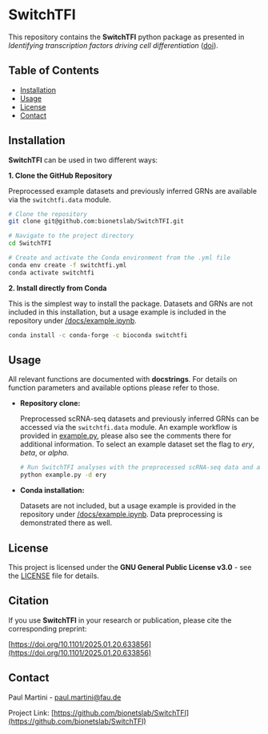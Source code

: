 # SwitchTFI
This repository contains the **SwitchTFI** python package as presented in *Identifying transcription factors driving cell differentiation* ([doi](https://doi.org/10.1101/2025.01.20.633856)).

## Table of Contents
- [Installation](#installation)
- [Usage](#usage)
- [License](#license)
- [Contact](#contact)

## Installation

**SwitchTFI** can be used in two different ways:

**1. Clone the GitHub Repository**

Preprocessed example datasets and previously inferred GRNs are available via the ``switchtfi.data`` module.
```bash
# Clone the repository
git clone git@github.com:bionetslab/SwitchTFI.git

# Navigate to the project directory
cd SwitchTFI

# Create and activate the Conda environment from the .yml file
conda env create -f switchtfi.yml
conda activate switchtfi
```

**2. Install directly from Conda**

This is the simplest way to install the package. Datasets and GRNs are not included in this installation, but a usage example is included in the repository under [/docs/example.ipynb](/docs/example.ipynb).

```bash
conda install -c conda-forge -c bioconda switchtfi
```


## Usage
All relevant functions are documented with **docstrings**. For details on function parameters and available options please refer to those.

- **Repository clone:**
  
  Preprocessed scRNA-seq datasets and previously inferred GRNs can be accessed via the ``switchtfi.data`` module. An example workflow is provided in [example.py](example.py), please also see the comments there for additional information. To select an example dataset set the flag to *ery*, *beta*, or *alpha*. 

  ```bash
  # Run SwitchTFI analyses with the preprocessed scRNA-seq data and a previously inferred GRN as an input
  python example.py -d ery
  ```
- **Conda installation:**
  
  Datasets are not included, but a usage example is provided in the repository under [/docs/example.ipynb](/docs/example.ipynb). Data preprocessing is demonstrated there as well.

## License

This project is licensed under the **GNU General Public License v3.0** - see the [LICENSE](LICENSE) file for details.

## Citation

If you use **SwitchTFI** in your research or publication, please cite the corresponding preprint:

[https://doi.org/10.1101/2025.01.20.633856](https://doi.org/10.1101/2025.01.20.633856)

## Contact

Paul Martini - paul.martini@fau.de

Project Link: [https://github.com/bionetslab/SwitchTFI](https://github.com/bionetslab/SwitchTFI)
